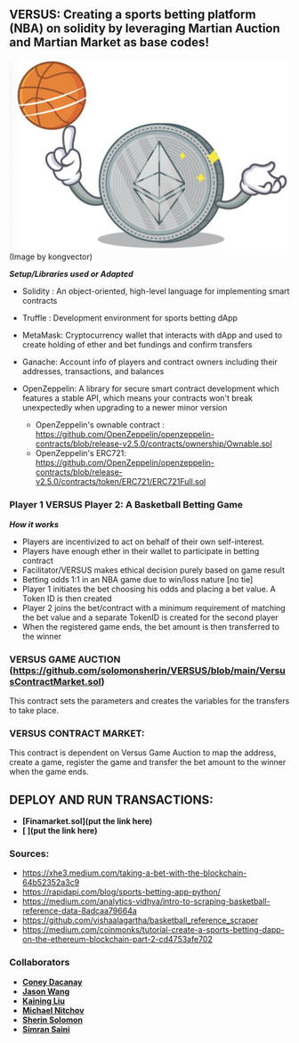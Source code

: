 ## VERSUS: Creating a sports betting platform (NBA) on solidity by leveraging Martian Auction and Martian Market as base codes!


![ETHBasketball](Images/ETH_Basketball.png)
(Image by kongvector)



***Setup/Libraries used or Adapted***
    
- Solidity : An object-oriented, high-level language for implementing smart contracts
    
- Truffle : Development environment for sports betting dApp
    
- MetaMask: Cryptocurrency wallet that interacts with dApp and used to create holding of ether and bet fundings and confirm transfers
   
- Ganache: Account info of players and contract owners including their addresses, transactions, and balances
 
- OpenZeppelin: A library for secure smart contract development which features a stable API, which means your contracts won't break unexpectedly when upgrading to a newer minor version                                                     
   - OpenZeppelin's ownable contract : https://github.com/OpenZeppelin/openzeppelin-contracts/blob/release-v2.5.0/contracts/ownership/Ownable.sol
   - OpenZeppelin's ERC721: https://github.com/OpenZeppelin/openzeppelin-contracts/blob/release-v2.5.0/contracts/token/ERC721/ERC721Full.sol



### Player 1 VERSUS Player 2: A Basketball Betting Game

***How it works***

- Players are incentivized to act on behalf of their own self-interest.
- Players have enough ether in their wallet to participate in betting contract
- Facilitator/VERSUS makes ethical decision purely based on game result
- Betting odds 1:1 in an NBA game due to win/loss nature [no tie]
- Player 1 initiates the bet choosing his odds and placing a bet value. A Token ID is then created
- Player 2 joins the bet/contract with a minimum requirement of matching the bet value and a separate TokenID is created for the second player
- When the registered game ends, the bet amount is then transferred to the winner

### VERSUS GAME AUCTION **(https://github.com/solomonsherin/VERSUS/blob/main/VersusContractMarket.sol)**

This contract sets the parameters and creates the variables for the transfers to take place.


### VERSUS CONTRACT MARKET:

This contract is dependent on Versus Game Auction to map the address, create a game, register the game and transfer the bet amount to the winner when the game ends.


## DEPLOY AND RUN TRANSACTIONS:
* **[Finamarket.sol](put the link here)**
* **[ ](put the link here)**

### Sources:

- https://xhe3.medium.com/taking-a-bet-with-the-blockchain-64b52352a3c9
- https://rapidapi.com/blog/sports-betting-app-python/
- https://medium.com/analytics-vidhya/intro-to-scraping-basketball-reference-data-8adcaa79664a
- https://github.com/vishaalagartha/basketball_reference_scraper
- https://medium.com/coinmonks/tutorial-create-a-sports-betting-dapp-on-the-ethereum-blockchain-part-2-cd4753afe702 

### Collaborators

* **[Coney Dacanay]()**
* **[Jason Wang](https://github.com/enabledisruptor)**
* **[Kaining Liu](https://github.com/hanson0629)**
* **[Michael Nitchov]()** 
* **[Sherin Solomon](https://github.com/solomonsherin)**
* **[Simran Saini](https://github.com/simran1407)**

